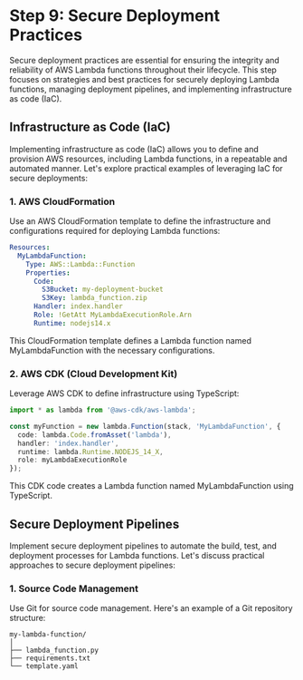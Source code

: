# Step 9: Secure Deployment Practices

Secure deployment practices are essential for ensuring the integrity and reliability of AWS Lambda functions throughout their lifecycle. This step focuses on strategies and best practices for securely deploying Lambda functions, managing deployment pipelines, and implementing infrastructure as code (IaC).

## Infrastructure as Code (IaC)

Implementing infrastructure as code (IaC) allows you to define and provision AWS resources, including Lambda functions, in a repeatable and automated manner. Let's explore practical examples of leveraging IaC for secure deployments:

### 1. AWS CloudFormation

Use an AWS CloudFormation template to define the infrastructure and configurations required for deploying Lambda functions:

```yaml
Resources:
  MyLambdaFunction:
    Type: AWS::Lambda::Function
    Properties:
      Code: 
        S3Bucket: my-deployment-bucket
        S3Key: lambda_function.zip
      Handler: index.handler
      Role: !GetAtt MyLambdaExecutionRole.Arn
      Runtime: nodejs14.x
```
This CloudFormation template defines a Lambda function named MyLambdaFunction with the necessary configurations.

### 2. AWS CDK (Cloud Development Kit)
Leverage AWS CDK to define infrastructure using TypeScript:

```typescript
import * as lambda from '@aws-cdk/aws-lambda';

const myFunction = new lambda.Function(stack, 'MyLambdaFunction', {
  code: lambda.Code.fromAsset('lambda'),
  handler: 'index.handler',
  runtime: lambda.Runtime.NODEJS_14_X,
  role: myLambdaExecutionRole
});

```
This CDK code creates a Lambda function named MyLambdaFunction using TypeScript.

## Secure Deployment Pipelines
Implement secure deployment pipelines to automate the build, test, and deployment processes for Lambda functions. Let's discuss practical approaches to secure deployment pipelines:

### 1. Source Code Management
Use Git for source code management. Here's an example of a Git repository structure:
```plaintext
my-lambda-function/
│
├── lambda_function.py
├── requirements.txt
└── template.yaml
```
















